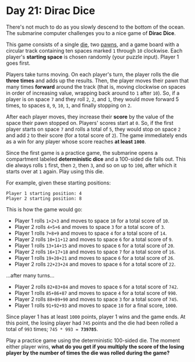 # Day 21: Dirac Dice

There's not much to do as you slowly descend to the bottom of the ocean. The submarine computer challenges you to a nice game of **Dirac Dice**.

This game consists of a single [die](https://en.wikipedia.org/wiki/Dice), two [pawns](https://en.wikipedia.org/wiki/Glossary_of_board_games#piece), and a game board with a circular track containing ten spaces marked `1` through `10` clockwise. Each player's **starting space** is chosen randomly (your puzzle input). Player 1 goes first.

Players take turns moving. On each player's turn, the player rolls the die **three times** and adds up the results. Then, the player moves their pawn that many times **forward** around the track (that is, moving clockwise on spaces in order of increasing value, wrapping back around to `1` after `10`). So, if a player is on space `7` and they roll `2`, `2`, and `1`, they would move forward 5 times, to spaces `8`, `9`, `10`, `1`, and finally stopping on `2`.

After each player moves, they increase their **score** by the value of the space their pawn stopped on. Players' scores start at `0`. So, if the first player starts on space `7` and rolls a total of `5`, they would stop on space `2` and add `2` to their score (for a total score of `2`). The game immediately ends as a win for any player whose score reaches **at least `1000`**.

Since the first game is a practice game, the submarine opens a compartment labeled **deterministic dice** and a 100-sided die falls out. This die always rolls `1` first, then `2`, then `3`, and so on up to `100`, after which it starts over at `1` again. Play using this die.

For example, given these starting positions:

```
Player 1 starting position: 4
Player 2 starting position: 8
```

This is how the game would go:

- Player 1 rolls `1+2+3` and moves to space `10` for a total score of `10`.
- Player 2 rolls `4+5+6` and moves to space `3` for a total score of `3`.
- Player 1 rolls `7+8+9` and moves to space `4` for a total score of `14`.
- Player 2 rolls `10+11+12` and moves to space `6` for a total score of `9`.
- Player 1 rolls `13+14+15` and moves to space `6` for a total score of `20`.
- Player 2 rolls `16+17+18` and moves to space `7` for a total score of `16`.
- Player 1 rolls `19+20+21` and moves to space `6` for a total score of `26`.
- Player 2 rolls `22+23+24` and moves to space `6` for a total score of `22`.

...after many turns...

- Player 2 rolls `82+83+84` and moves to space `6` for a total score of `742`.
- Player 1 rolls `85+86+87` and moves to space `4` for a total score of `990`.
- Player 2 rolls `88+89+90` and moves to space `3` for a total score of `745`.
- Player 1 rolls `91+92+93` and moves to space `10` for a final score, `1000`.

Since player 1 has at least `1000` points, player 1 wins and the game ends. At this point, the losing player had `745` points and the die had been rolled a total of `993` times; <code>745 * 993 = <strong>739785</strong></code>.

Play a practice game using the deterministic 100-sided die. The moment either player wins, **what do you get if you multiply the score of the losing player by the number of times the die was rolled during the game?**

